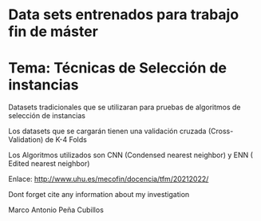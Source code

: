 # Data sets entrenados para trabajo fin de máster 
# Tema: Técnicas de Selección de instancias

Datasets tradicionales que se utilizaran para pruebas de algoritmos de selección de instancias 

Los datasets que se cargarán tienen una validación cruzada (Cross-Validation) de K-4 Folds

Los Algoritmos utilizados son CNN (Condensed nearest neighbor) y  ENN ( Edited nearest neighbor) 


Enlace: http://www.uhu.es/mecofin/docencia/tfm/20212022/ 


Dont forget cite any information about my investigation


Marco Antonio Peña Cubillos

